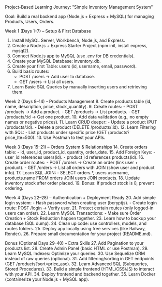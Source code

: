 Project-Based Learning Journey: "Simple Inventory Management System"

Goal: Build a real backend app (Node.js + Express + MySQL) for managing Products, Users, Orders.

Week 1 (Days 1–7) – Setup & First Database
1. Install MySQL Server, Workbench, Node.js, and Express.
2. Create a Node.js + Express Starter Project (npm init, install express, mysql2).
3. Connect Node.js app to MySQL (use .env for DB credentials).
4. Create your MySQL Database: inventory_db.
5. Create your first Table: users (id, username, email, password).
6. Build basic routes:
    - POST /users → Add user to database.
    - GET /users → List all users.
7. Learn Basic SQL Queries by manually inserting users and retrieving them.

Week 2 (Days 8–14) – Products Management
8. Create products table (id, name, description, price, stock_quantity).
9. Create routes:
    - POST /products → Add a product.
    - GET /products → List products.
    - GET /products/:id → Get one product.
10. Add data validation (e.g., no empty names or negative prices).
11. Learn CRUD deeper:
    - Update a product (PUT /products/:id).
    - Delete a product (DELETE /products/:id).
12. Learn Filtering with SQL:
    - List products under specific price (GET /products?price_lte=500).
13. Use Postman to test your APIs.

Week 3 (Days 15–21) – Orders System & Relationships
14. Create orders table:
    - id, user_id, product_id, quantity, order_date.
15. Add Foreign Keys:
    - user_id references users(id).
    - product_id references products(id).
16. Create order routes:
    - POST /orders → Create an order (link user + product).
    - GET /orders → List all orders with JOIN (show user and product info).
17. Learn SQL JOIN:
    - SELECT orders.*, users.username, products.name FROM orders JOIN users JOIN products.
18. Update inventory stock after order placed.
19. Bonus: If product stock is 0, prevent ordering.

Week 4 (Days 22–28) – Authentication + Deployment Ready
20. Add simple login system:
    - Hash password when creating user (bcryptjs).
    - Create login route: POST /login → Verify user.
21. Protect certain routes (only logged-in users can order).
22. Learn MySQL Transactions:
    - Make sure Order Creation + Stock Reduction happen together.
23. Learn how to backup your database (SQL dump).
24. Clean up code: use controllers, models, and routes folders.
25. Deploy app locally using free services (like Railway, Render).
26. Prepare small documentation for your project (README.md).

Bonus (Optional Days 29–40) – Extra Skills
27. Add Pagination to your products list.
28. Create Admin Panel (basic HTML or use Postman).
29. Learn MySQL Indexes: Optimize your queries.
30. Use Sequelize ORM instead of raw queries (optional).
31. Add filtering/sorting in GET endpoints (GET /products?sort=price_asc).
32. Learn Advanced SQL (Subqueries, Stored Procedures).
33. Build a simple frontend (HTML/CSS/JS) to interact with your API.
34. Deploy frontend and backend together.
35. Learn Docker (containerize your Node.js + MySQL app).
